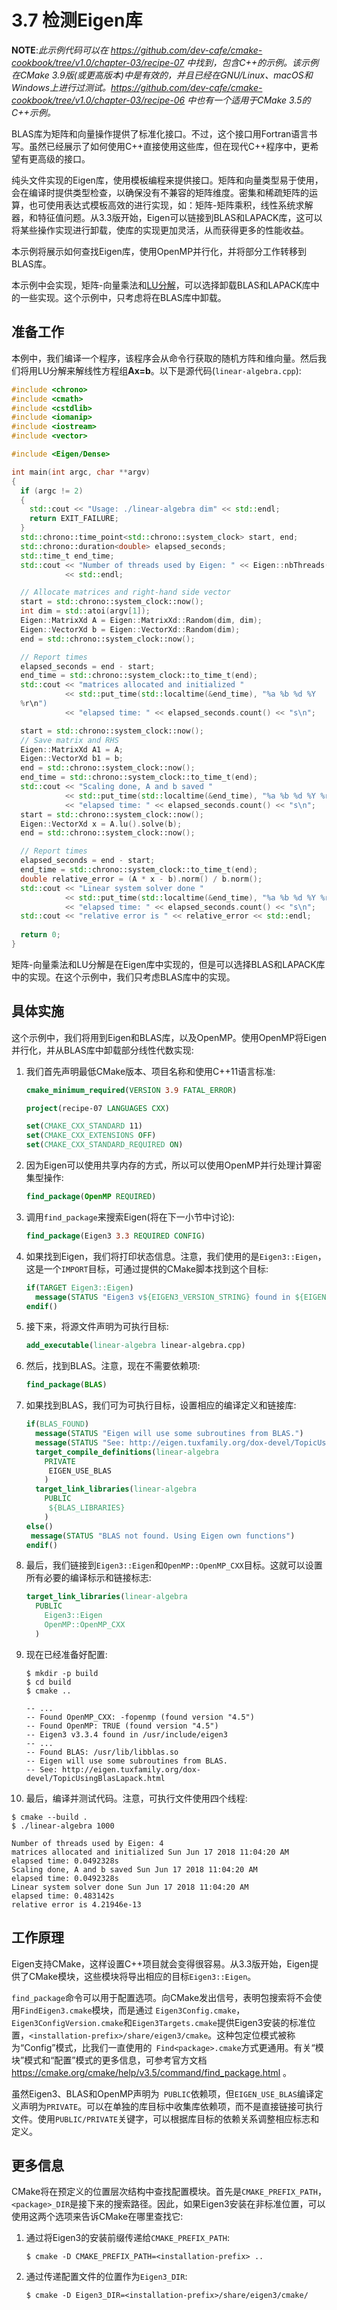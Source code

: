 # 3.7 检测Eigen库

**NOTE**:*此示例代码可以在 https://github.com/dev-cafe/cmake-cookbook/tree/v1.0/chapter-03/recipe-07 中找到，包含C++的示例。该示例在CMake 3.9版(或更高版本)中是有效的，并且已经在GNU/Linux、macOS和Windows上进行过测试。https://github.com/dev-cafe/cmake-cookbook/tree/v1.0/chapter-03/recipe-06 中也有一个适用于CMake 3.5的C++示例。*

BLAS库为矩阵和向量操作提供了标准化接口。不过，这个接口用Fortran语言书写。虽然已经展示了如何使用C++直接使用这些库，但在现代C++程序中，更希望有更高级的接口。

纯头文件实现的Eigen库，使用模板编程来提供接口。矩阵和向量类型易于使用，会在编译时提供类型检查，以确保没有不兼容的矩阵维度。密集和稀疏矩阵的运算，也可使用表达式模板高效的进行实现，如：矩阵-矩阵乘积，线性系统求解器，和特征值问题。从3.3版开始，Eigen可以链接到BLAS和LAPACK库，这可以将某些操作实现进行卸载，使库的实现更加灵活，从而获得更多的性能收益。

本示例将展示如何查找Eigen库，使用OpenMP并行化，并将部分工作转移到BLAS库。

本示例中会实现，矩阵-向量乘法和[LU分解]([https://zh.wikipedia.org/wiki/LU%E5%88%86%E8%A7%A3](https://zh.wikipedia.org/wiki/LU分解))，可以选择卸载BLAS和LAPACK库中的一些实现。这个示例中，只考虑将在BLAS库中卸载。

## 准备工作

本例中，我们编译一个程序，该程序会从命令行获取的随机方阵和维向量。然后我们将用LU分解来解线性方程组**Ax=b**。以下是源代码(` linear-algebra.cpp `):

```c++
#include <chrono>
#include <cmath>
#include <cstdlib>
#include <iomanip>
#include <iostream>
#include <vector>

#include <Eigen/Dense>

int main(int argc, char **argv)
{
  if (argc != 2)
  {
    std::cout << "Usage: ./linear-algebra dim" << std::endl;
    return EXIT_FAILURE;
  }
  std::chrono::time_point<std::chrono::system_clock> start, end;
  std::chrono::duration<double> elapsed_seconds;
  std::time_t end_time;
  std::cout << "Number of threads used by Eigen: " << Eigen::nbThreads()
            << std::endl;

  // Allocate matrices and right-hand side vector
  start = std::chrono::system_clock::now();
  int dim = std::atoi(argv[1]);
  Eigen::MatrixXd A = Eigen::MatrixXd::Random(dim, dim);
  Eigen::VectorXd b = Eigen::VectorXd::Random(dim);
  end = std::chrono::system_clock::now();

  // Report times
  elapsed_seconds = end - start;
  end_time = std::chrono::system_clock::to_time_t(end);
  std::cout << "matrices allocated and initialized "
            << std::put_time(std::localtime(&end_time), "%a %b %d %Y
  %r\n")
            << "elapsed time: " << elapsed_seconds.count() << "s\n";

  start = std::chrono::system_clock::now();
  // Save matrix and RHS
  Eigen::MatrixXd A1 = A;
  Eigen::VectorXd b1 = b;
  end = std::chrono::system_clock::now();
  end_time = std::chrono::system_clock::to_time_t(end);
  std::cout << "Scaling done, A and b saved "
            << std::put_time(std::localtime(&end_time), "%a %b %d %Y %r\n")
            << "elapsed time: " << elapsed_seconds.count() << "s\n";
  start = std::chrono::system_clock::now();
  Eigen::VectorXd x = A.lu().solve(b);
  end = std::chrono::system_clock::now();

  // Report times
  elapsed_seconds = end - start;
  end_time = std::chrono::system_clock::to_time_t(end);
  double relative_error = (A * x - b).norm() / b.norm();
  std::cout << "Linear system solver done "
            << std::put_time(std::localtime(&end_time), "%a %b %d %Y %r\n")
            << "elapsed time: " << elapsed_seconds.count() << "s\n";
  std::cout << "relative error is " << relative_error << std::endl;
  
  return 0;
}
```

矩阵-向量乘法和LU分解是在Eigen库中实现的，但是可以选择BLAS和LAPACK库中的实现。在这个示例中，我们只考虑BLAS库中的实现。

## 具体实施

这个示例中，我们将用到Eigen和BLAS库，以及OpenMP。使用OpenMP将Eigen并行化，并从BLAS库中卸载部分线性代数实现:

1. 我们首先声明最低CMake版本、项目名称和使用C++11语言标准:

   ```cmake
   cmake_minimum_required(VERSION 3.9 FATAL_ERROR)
   
   project(recipe-07 LANGUAGES CXX)
   
   set(CMAKE_CXX_STANDARD 11)
   set(CMAKE_CXX_EXTENSIONS OFF)
   set(CMAKE_CXX_STANDARD_REQUIRED ON)
   ```

2. 因为Eigen可以使用共享内存的方式，所以可以使用OpenMP并行处理计算密集型操作:

   ```cmake
   find_package(OpenMP REQUIRED)
   ```

3. 调用`find_package`来搜索Eigen(将在下一小节中讨论):

   ```cmake
   find_package(Eigen3 3.3 REQUIRED CONFIG)
   ```

4. 如果找到Eigen，我们将打印状态信息。注意，我们使用的是`Eigen3::Eigen`，这是一个`IMPORT`目标，可通过提供的CMake脚本找到这个目标:

   ```cmake
   if(TARGET Eigen3::Eigen)
     message(STATUS "Eigen3 v${EIGEN3_VERSION_STRING} found in ${EIGEN3_INCLUDE_DIR}")
   endif()
   ```

5. 接下来，将源文件声明为可执行目标:

   ```cmake
   add_executable(linear-algebra linear-algebra.cpp)
   ```

6. 然后，找到BLAS。注意，现在不需要依赖项:

   ```cmake
   find_package(BLAS)
   ```

7. 如果找到BLAS，我们可为可执行目标，设置相应的编译定义和链接库:

   ```cmake
   if(BLAS_FOUND)
     message(STATUS "Eigen will use some subroutines from BLAS.")
     message(STATUS "See: http://eigen.tuxfamily.org/dox-devel/TopicUsingBlasLapack.html")
     target_compile_definitions(linear-algebra
       PRIVATE
       	EIGEN_USE_BLAS
       )
     target_link_libraries(linear-algebra
       PUBLIC
       	${BLAS_LIBRARIES}
       )
   else()
   	message(STATUS "BLAS not found. Using Eigen own functions")
   endif()
   ```

8. 最后，我们链接到`Eigen3::Eigen`和`OpenMP::OpenMP_CXX`目标。这就可以设置所有必要的编译标示和链接标志:

   ```cmake
   target_link_libraries(linear-algebra
     PUBLIC
       Eigen3::Eigen
       OpenMP::OpenMP_CXX
     )	
   ```

9. 现在已经准备好配置:

   ```shell
   $ mkdir -p build
   $ cd build
   $ cmake ..
   
   -- ...
   -- Found OpenMP_CXX: -fopenmp (found version "4.5")
   -- Found OpenMP: TRUE (found version "4.5")
   -- Eigen3 v3.3.4 found in /usr/include/eigen3
   -- ...
   -- Found BLAS: /usr/lib/libblas.so
   -- Eigen will use some subroutines from BLAS.
   -- See: http://eigen.tuxfamily.org/dox-devel/TopicUsingBlasLapack.html
   ```

10. 最后，编译并测试代码。注意，可执行文件使用四个线程:

   ```shell
   $ cmake --build .
   $ ./linear-algebra 1000
   
   Number of threads used by Eigen: 4
   matrices allocated and initialized Sun Jun 17 2018 11:04:20 AM
   elapsed time: 0.0492328s
   Scaling done, A and b saved Sun Jun 17 2018 11:04:20 AM
   elapsed time: 0.0492328s
   Linear system solver done Sun Jun 17 2018 11:04:20 AM
   elapsed time: 0.483142s
   relative error is 4.21946e-13
   ```

## 工作原理

Eigen支持CMake，这样设置C++项目就会变得很容易。从3.3版开始，Eigen提供了CMake模块，这些模块将导出相应的目标`Eigen3::Eigen`。

`find_package`命令可以用于配置选项。向CMake发出信号，表明包搜索将不会使用`FindEigen3.cmake`模块，而是通过 `Eigen3Config.cmake`，`Eigen3ConfigVersion.cmake`和`Eigen3Targets.cmake`提供Eigen3安装的标准位置，`<installation-prefix>/share/eigen3/cmake`。这种包定位模式被称为“Config”模式，比我们一直使用的`  Find<package>.cmake `方式更通用。有关“模块”模式和“配置”模式的更多信息，可参考官方文档 https://cmake.org/cmake/help/v3.5/command/find_package.html 。

虽然Eigen3、BLAS和OpenMP声明为` PUBLIC`依赖项，但`EIGEN_USE_BLAS`编译定义声明为`PRIVATE`。可以在单独的库目标中收集库依赖项，而不是直接链接可执行文件。使用`PUBLIC/PRIVATE`关键字，可以根据库目标的依赖关系调整相应标志和定义。

## 更多信息

CMake将在预定义的位置层次结构中查找配置模块。首先是`CMAKE_PREFIX_PATH`，`  <package>_DIR`是接下来的搜索路径。因此，如果Eigen3安装在非标准位置，可以使用这两个选项来告诉CMake在哪里查找它:

1. 通过将Eigen3的安装前缀传递给`CMAKE_PREFIX_PATH`:

   ```shell
   $ cmake -D CMAKE_PREFIX_PATH=<installation-prefix> ..
   ```

2. 通过传递配置文件的位置作为`Eigen3_DIR`:

   ```shell
   $ cmake -D Eigen3_DIR=<installation-prefix>/share/eigen3/cmake/
   ```

   